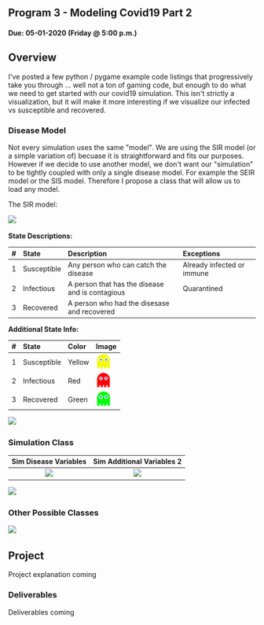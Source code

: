 ## Program 3 - Modeling Covid19 Part 2
#### Due: 05-01-2020 (Friday @ 5:00 p.m.)

## Overview

I've posted a few python / pygame example code listings that progressively take you through ... well not a ton of gaming code, but enough to do what we need to get started with our covid19 simulation. This isn't strictly a visualization, but it will make it more interesting if we visualize our infected vs susceptible and recovered. 


### Disease Model

Not every simulation uses the same "model". We are using the SIR model (or a simple variation of) becuase it is straightforward and fits our purposes. However if we decide to use another model, we don't want our "simulation" to be tightly coupled with only a single disease model. For example the SEIR model or the SIS model. Therefore I propose a class that will allow us to load any model. 

The SIR model: 

<img src="https://cs.msutexas.edu/~griffin/zcloud/zcloud-files/sir_flow_diagram_2020.png" width="500">

**State Descriptions:** 

| #    | State       | Description                                     | Exceptions                 |
| :--- | :---------- | :---------------------------------------------- | :------------------------- |
| 1    | Susceptible | Any person who can catch the disease            | Already infected or immune |
| 2    | Infectious  | A person that has the disease and is contagious | Quarantined                |
| 3    | Recovered   | A person who had the disesase and recovered     |                            |

**Additional State Info:**

| #    | State       | Color  | Image                              |
| :--- | :---------- | :----- | :--------------------------------- |
| 1    | Susceptible | Yellow | ![](./images/pac_yellow_30x30.png) |
| 2    | Infectious  | Red    | ![](./images/pac_red_30x30.png)    |
| 3    | Recovered   | Green  | ![](./images/pac_green_30x30.png)  |



<img src="https://cs.msutexas.edu/~griffin/zcloud/zcloud-files/covid19a_uml_2020.png" height="150">




### Simulation Class



|                                          Sim Disease Variables                                          |                                     Sim Additional Variables 2                                      |
| :-----------------------------------------------------------------------------------------------------: | :-------------------------------------------------------------------------------------------------: |
| <img src="https://cs.msutexas.edu/~griffin/zcloud/zcloud-files/covid19_sir_model_vals.png" width="350"> | <img src="https://cs.msutexas.edu/~griffin/zcloud/zcloud-files/covid19_sim_params.png" width="200"> |

<img src="https://cs.msutexas.edu/~griffin/zcloud/zcloud-files/covid19b_uml_2020.png" width="150">


### Other Possible Classes

<img src="https://cs.msutexas.edu/~griffin/zcloud/zcloud-files/covid19_uml_2020.png" width="350">




## Project

Project explanation coming

### Deliverables

Deliverables coming







